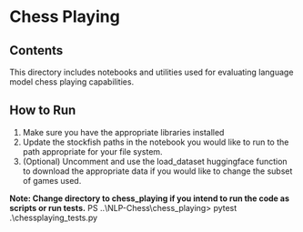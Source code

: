 # Chess Playing

## Contents
This directory includes notebooks and utilities used for evaluating language model chess playing capabilities.

## How to Run

1. Make sure you have the appropriate libraries installed
2. Update the stockfish paths in the notebook you would like to run to the path appropriate for your file system.
3. (Optional) Uncomment and use the load_dataset huggingface function to download the appropriate data if you would like to change the subset of games used.

**Note: Change directory to chess_playing if you intend to run the code as scripts or run tests.**
PS ..\NLP-Chess\chess_playing> pytest .\chessplaying_tests.py